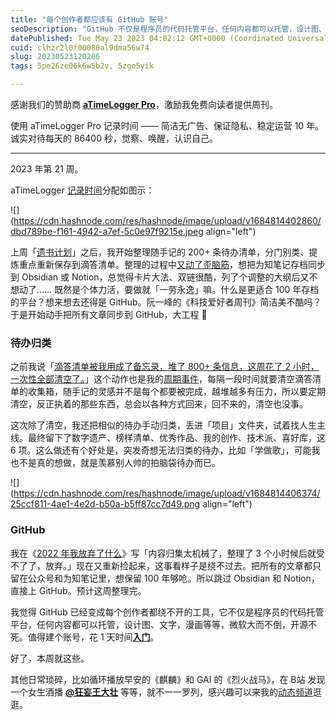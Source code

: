 ```yaml
---
title: "每个创作者都应该有 GitHub 账号"
seoDescription: "GitHub 不仅是程序员的代码托管平台，任何内容都可以托管，设计图、文字，漫画等等，微软大而不倒，开源不死。"
datePublished: Tue May 23 2023 04:02:12 GMT+0000 (Coordinated Universal Time)
cuid: clhzr2l0f00080al9dma56w74
slug: 20230523120206
tags: 5pe26ze06k6w5b2v, 5zgo5yik

---
```


感谢我们的赞助商 [**aTimeLogger Pro**](https://atimelogger.pro/)，激励我免费向读者提供周刊。

使用 aTimeLogger Pro 记录时间 —— 简洁无广告、保证隐私、稳定运营 10 年。诚实对待每天的 86400 秒，觉察、唤醒，认识自己。

---

2023 年第 21 周。

aTimeLogger [记录时间](http://mp.weixin.qq.com/s?__biz=MzI3MzU5MDA1OQ==&mid=2247485032&idx=1&sn=acb21dab9e80298f57f65f3a9ea3a1c7&chksm=eb21b42cdc563d3a565d6c98ad7010303e68799b4f29c829a6c1fd89ff190878ddb44f22a899&scene=21#wechat_redirect)分配如图示：

![](https://cdn.hashnode.com/res/hashnode/image/upload/v1684814402860/dbd789be-f161-4942-a7ef-5c0e97f9215e.jpeg align="left")

上周「[遗书计划](http://mp.weixin.qq.com/s?__biz=MzI3MzU5MDA1OQ==&mid=2247487702&idx=1&sn=302b48087aa484fcfe9412f3fc3785cf&chksm=eb21a292dc562b846924e5c612ff1df6b95569c065911b8a549df5227981822cf766d2f97b51&scene=21#wechat_redirect)」之后，我开始整理随手记的 200+ 条待办清单，分门别类、提炼重点重新保存到滴答清单。整理的过程中[又动了歪脑筋](http://mp.weixin.qq.com/s?__biz=MzI3MzU5MDA1OQ==&mid=2247487444&idx=1&sn=6bd4497e014c84cc24a165b0cc4967b0&chksm=eb21bd90dc563486a1df5e7de213e2f5b3fd75e329e32873a275d22debc31a271760f516d6a2&scene=21#wechat_redirect)，想把为知笔记存档同步到 Obsidian 或 Notion，总觉得卡片大法、双链很酷，列了个调整的大纲后又不想动了…… 既然是个体力活，要做就「一劳永逸」嘛。什么是更适合 100 年存档的平台？想来想去还得是 GitHub。阮一峰的《科技爱好者周刊》简洁美不酷吗？于是开始动手把所有文章同步到 GitHub，大工程 🤣

### **待办归类**

之前我说「[滴答清单被我用成了备忘录，堆了 800+ 条信息，这周花了 2 小时，一次性全部清空了。](http://mp.weixin.qq.com/s?__biz=MzI3MzU5MDA1OQ==&mid=2247487356&idx=1&sn=6617f51c20e56b45a9c3f9534a8b37e3&chksm=eb21bd38dc56342e8fe78eae5c9bb3d483cc9981d231a58b7e30a0fe445eff3dc2b728c8ec1b&scene=21#wechat_redirect)」这个动作也是我的[周期事件](http://mp.weixin.qq.com/s?__biz=MzI3MzU5MDA1OQ==&mid=2247487702&idx=1&sn=302b48087aa484fcfe9412f3fc3785cf&chksm=eb21a292dc562b846924e5c612ff1df6b95569c065911b8a549df5227981822cf766d2f97b51&scene=21#wechat_redirect)，每隔一段时间就要清空滴答清单的收集箱，随手记的灵感并不是每个都要被完成，越堆越多有压力，所以要定期清空，反正执着的那些东西，总会以各种方式回来，回不来的，清空也没事。

这次除了清空，我还把相似的待办手动归类，丢进「项目」文件夹，试着找人生主线。最终留下了数字遗产、榜样清单、优秀作品、我的创作、技术派、喜好库，这 6 项。这么做还有个好处是，突发奇想无法归类的待办，比如「学做歌」，可能我也不是真的想做，就是羡慕别人帅的拍脑袋待办而已。

![](https://cdn.hashnode.com/res/hashnode/image/upload/v1684814406374/25ccf811-4ae1-4e2d-b50a-b5ff87cc7d49.png align="left")

### **GitHub**

我在《[2022 年我放弃了什么](http://mp.weixin.qq.com/s?__biz=MzI3MzU5MDA1OQ==&mid=2247487444&idx=1&sn=6bd4497e014c84cc24a165b0cc4967b0&chksm=eb21bd90dc563486a1df5e7de213e2f5b3fd75e329e32873a275d22debc31a271760f516d6a2&scene=21#wechat_redirect)》写「内容归集太机械了，整理了 3 个小时候后就受不了了，放弃。」现在又重新捡起来，这事看样子是绕不过去。把所有的文章都只留在公众号和为知笔记里，想保留 100 年够呛。所以跳过 Obsidian 和 Notion，直接上 GitHub。预计这周整理完。

我觉得 GitHub 已经变成每个创作者都绕不开的工具，它不仅是程序员的代码托管平台，任何内容都可以托管，设计图、文字，漫画等等，微软大而不倒，开源不死。值得建个账号，花 1 天时间[**入门**](https://zhuanlan.zhihu.com/p/337959303)。

好了，本周就这些。

其他日常琐碎，比如循环播放早安的《麒麟》和 GAI 的《烈火战马》，在 B站 发现一个女生酒播 [**@狂妄王大壮**](https://space.bilibili.com/99385467) 等等，就不一一罗列，感兴趣可以来我的[动态频道](http://mp.weixin.qq.com/s?__biz=MzI3MzU5MDA1OQ==&mid=2247487599&idx=1&sn=1a4514e55dd0c84723eda32d23c5d9c3&chksm=eb21a22bdc562b3dba995cc9f972471e0d1a16fdecc10655c8479f4603f2aeee216a5e3f4a0f&scene=21#wechat_redirect)逛逛。